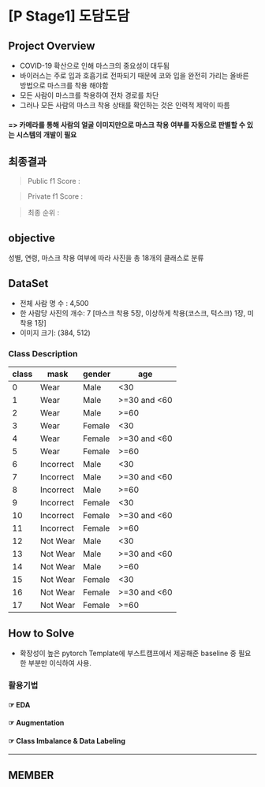 # [P Stage1] 도담도담


## Project Overview

- COVID-19 확산으로 인해 마스크의 중요성이 대두됨
- 바이러스는 주로 입과 호흡기로 전파되기 때문에 코와 입을 완전히 가리는 올바른 방법으로 마스크를 착용 해야함
- 모든 사람이 마스크를 착용하여 전차 경로를 차단
- 그러나 모든 사람의 마스크 착용 상태를 확인하는 것은 인력적 제약이 따름
 #### => 카메라를 통해 사람의 얼굴 이미지만으로 마스크 착용 여부를 자동으로 판별할 수 있는 시스템의 개발이 필요




## 최종결과


>Public f1 Score : 

>Private f1 Score : 

>최종 순위 : 


## objective
성별, 연령, 마스크 착용 여부에 따라 사진을 총 18개의 클래스로 분류



## DataSet

- 전체 사람 명 수 : 4,500
- 한 사람당 사진의 개수: 7 [마스크 착용 5장, 이상하게 착용(코스크, 턱스크) 1장, 미착용 1장]
- 이미지 크기: (384, 512)


### Class Description

|class|mask|gender|age|
|---|---|---|---|
|0|Wear|Male|<30|
|1|Wear|Male|>=30 and <60|
|2|Wear|Male|>=60|
|3|Wear|Female|<30|
|4|Wear|Female|>=30 and <60|
|5|Wear|Female|>=60|
|6|Incorrect|Male|<30|
|7|Incorrect|Male|>=30 and <60|
|8|Incorrect|Male|>=60|
|9|Incorrect|Female|<30|
|10|Incorrect|Female|>=30 and <60|
|11|Incorrect|Female|>=60|
|12|Not Wear|Male|<30|
|13|Not Wear|Male|>=30 and <60|
|14|Not Wear|Male|>=60|
|15|Not Wear|Female|<30|
|16|Not Wear|Female|>=30 and <60|
|17|Not Wear|Female|>=60|  

## How to Solve
- 확장성이 높은 pytorch Template에 부스트캠프에서 제공해준 baseline 중 필요한 부분만 이식하여 사용.

### 활용기법

#### ☞ EDA

#### ☞ Augmentation

#### ☞ Class Imbalance & Data Labeling



---
## MEMBER



